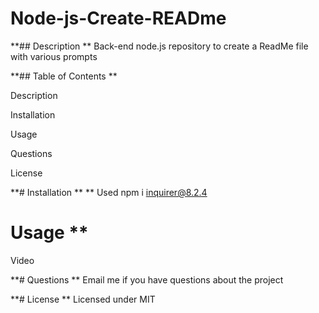 # Node-js-Create-READme
**## Description **
Back-end node.js repository to create a ReadMe file with various prompts

**## Table of Contents **

Description

Installation

Usage

Questions 

License

**# Installation **
** Used npm i inquirer@8.2.4

# Usage **
Video

**# Questions **
Email me if you have questions about the project

**# License **
Licensed under MIT

